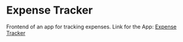 # Expense Tracker

Frontend of an app for tracking expenses.
Link for the App: [Expense Tracker](https://qur786.github.io/Expense-Tracker-With-ReactJS)
